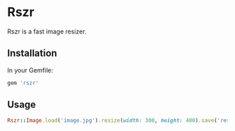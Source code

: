# Rszr

Rszr is a fast image resizer.

## Installation

In your Gemfile:

```ruby
gem 'rszr'
```

## Usage

```ruby
Rszr::Image.load('image.jpg').resize(width: 300, height: 400).save('resized.jpg')
```


